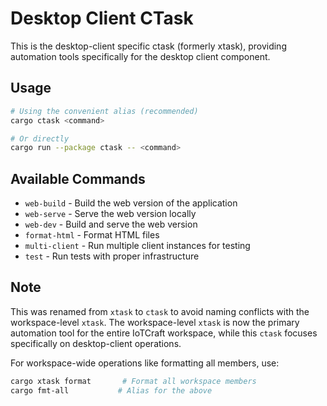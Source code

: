 # Desktop Client CTask

This is the desktop-client specific ctask (formerly xtask), providing automation tools specifically for the desktop client component.

## Usage

```bash
# Using the convenient alias (recommended)
cargo ctask <command>

# Or directly
cargo run --package ctask -- <command>
```

## Available Commands

- `web-build` - Build the web version of the application
- `web-serve` - Serve the web version locally
- `web-dev` - Build and serve the web version
- `format-html` - Format HTML files
- `multi-client` - Run multiple client instances for testing
- `test` - Run tests with proper infrastructure

## Note

This was renamed from `xtask` to `ctask` to avoid naming conflicts with the workspace-level `xtask`. The workspace-level `xtask` is now the primary automation tool for the entire IoTCraft workspace, while this `ctask` focuses specifically on desktop-client operations.

For workspace-wide operations like formatting all members, use:
```bash
cargo xtask format       # Format all workspace members
cargo fmt-all           # Alias for the above
```
